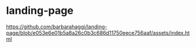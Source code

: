 # landing-page

https://github.com/barbarahaggi/landing-page/blob/e053e6e01b5a8a26c0b3c686d11750eece756aaf/assets/index.html
